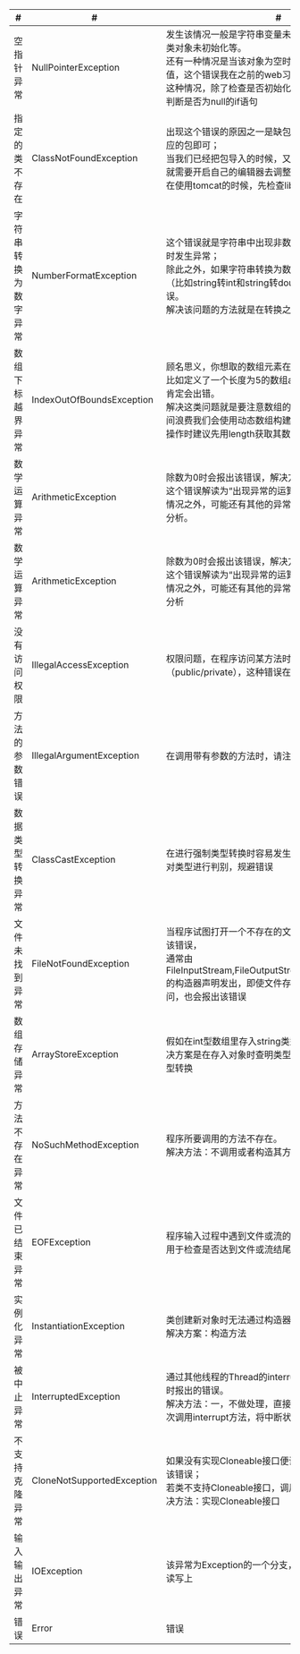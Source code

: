
|        #         |             #             |                                                                                                            #                                                                                                            |
| ---------------- | ------------------------- | ----------------------------------------------------------------------------------------------------------------------------------------------------------------------------------------------------------------------- |
| 空指针异常         | NullPointerException       | 发生该情况一般是字符串变量未初始化，数组未初始化，类对象未初始化等。</br>还有一种情况是当该对象为空时你并没有判断是否为空值，这个错误我在之前的web习题上犯过，因此为了避免这种情况，除了检查是否初始化之外，如有必要则要加上判断是否为null的if语句                    |
| 指定的类不存在      | ClassNotFoundException     | 出现这个错误的原因之一是缺包，这时只要下载并导入相应的包即可；</br>当我们已经把包导入的时候，又报了这种错误的情况下，就需要开启自己的编辑器去调整设置了；</br>在使用tomcat的时候，先检查lib中是否导入了jar                                                   |
| 字符串转换为数字异常 | NumberFormatException      | 这个错误就是字符串中出现非数字型字符时，转换为数字时发生异常；</br>除此之外，如果字符串转换为数字时超过了类型的范围（比如string转int和string转double），也会出现这个错误。</br>解决该问题的方法就是在转换之前先对字符串进行检查。                               |
| 数组下标越界异常    | IndexOutOfBoundsException  | 顾名思义，你想取的数组元素在数组中并没有定义出来，比如定义了一个长度为5的数组a，当你想取a[6]元素时肯定会出错。</br>解决这类问题就是要注意数组的长度，有时候为了减少空间浪费我们会使用动态数组构建方法，这时在对数组进行操作时建议先用length获取其数组长度，从而规避错误。 |
| 数学运算异常       | ArithmeticException        | 除数为0时会报出该错误，解决方法：避免除数为0。</br>这个错误解读为“出现异常的运算条件”，除了除数为0的情况之外，可能还有其他的异常情况，届时具体情况具体分析。                                                                                         |
| 数学运算异常       | ArithmeticException        | 除数为0时会报出该错误，解决方法：避免除数为0。</br>这个错误解读为“出现异常的运算条件”，除了除数为0的情况之外，可能还有其他的异常情况，届时具体情况具体分析                                                                                           |
| 没有访问权限       | IllegalAccessException     | 权限问题，在程序访问某方法时注意一下访问权限即可（public/private），这种错误在使用package时容易发生                                                                                                                                     |
| 方法的参数错误      | IllegalArgumentException   | 在调用带有参数的方法时，请注意传递的参数是否正确                                                                                                                                                                                 |
| 数据类型转换异常    | ClassCastException         | 在进行强制类型转换时容易发生该错误，在进行转换前先对类型进行判别，规避错误                                                                                                                                                             |
| 文件未找到异常      | FileNotFoundException      | 当程序试图打开一个不存在的文件进行读写操作时会报出该错误，</br>通常由FileInputStream,FileOutputStream,RandomAccessFile的构造器声明发出，即使文件存在，但因某个原因无法访问，也会报出该错误                                                          |
| 数组存储异常       | ArrayStoreException        | 假如在int型数组里存入string类型的变量，就会报错，解决方案是在存入对象时查明类型，或者在存入前先进行类型转换                                                                                                                                 |
| 方法不存在异常      | NoSuchMethodException      | 程序所要调用的方法不存在。</br>解决方法：不调用或者构造其方法。                                                                                                                                                                     |
| 文件已结束异常      | EOFException              | 程序输入过程中遇到文件或流的结尾引发该异常，此异常用于检查是否达到文件或流结尾                                                                                                                                                         |
| 实例化异常         | InstantiationException     | 类创建新对象时无法通过构造器进行实例化引发的异常。</br>解决方案：构造方法                                                                                                                                                             |
| 被中止异常         | InterruptedException       | 通过其他线程的Thread的interrupt方法中止另一个线程时报出的错误。</br>解决方法：一，不做处理，直接抛出；二，捕获异常，再次调用interrupt方法，将中断状态重新设置为true                                                                                |
| 不支持克隆异常      | CloneNotSupportedException | 如果没有实现Cloneable接口便调用了clone方法，报出该错误；</br>若类不支持Cloneable接口，调用时也会出现该错误。解决方法：实现Cloneable接口                                                                                                           |
| 输入输出异常       | IOException               | 该异常为Exception的一个分支，通常发生在文件的数据读写上                                                                                                                                                                          |
| 错误              | Error                     | 错误                                                                                                                                                                                                                     |
